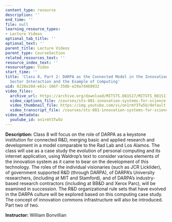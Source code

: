 ```yaml
---
content_type: resource
description: ''
end_time: ''
file: null
learning_resource_types:
- Lecture Videos
optional_tab_title: ''
optional_text: ''
parent_title: Lecture Videos
parent_type: CourseSection
related_resources_text: ''
resource_index_text: ''
resourcetype: Video
start_time: ''
title: 'Class 8, Part 2: DARPA as the Connected Model in the Innovation System & Government-Private
  Sector Interaction and the Example of Computing'
uid: 8228e20d-e61c-166f-350b-e29a7d460932
video_files:
  archive_url: https://archive.org/download/MITSTS.081S17/MITSTS_081S17_Class08_2_300k.mp4
  video_captions_file: /courses/sts-081-innovation-systems-for-science-technology-energy-manufacturing-and-health-spring-2017/19c09d92c93b5ac5846dd8662df36d75_on1rmY3Tw5U.vtt
  video_thumbnail_file: https://img.youtube.com/vi/on1rmY3Tw5U/default.jpg
  video_transcript_file: /courses/sts-081-innovation-systems-for-science-technology-energy-manufacturing-and-health-spring-2017/81ff769672d8d30fcab204b39a90e735_on1rmY3Tw5U.pdf
video_metadata:
  youtube_id: on1rmY3Tw5U
---
```


**Description:** Class 8 will focus on the role of DARPA as a keystone institution for connected R&D, merging basic and applied research and development in a model comparable to the Rad Lab and Los Alamos. The class will use as a case study the evolution of personal computing and its internet application, using Waldrop’s text to consider various elements of the innovation system as it came to bear on the development of this technology. The roles of the individual visionaries (such as JCR Licklider), of government supported R&D (through DARPA), of DARPA’s University researchers, (including at MIT and Stamford), and of DARPA’s industry-based research contractors (including at BB&D and Xerox Parc), will be examined in succession. The R&D organizational rule sets that have evolved in the DARPA culture will be explored based on this computing case study. The concept of innovation commons infrastructure will also be introduced. Part two of two.

**Instructor:** William Bonvillian